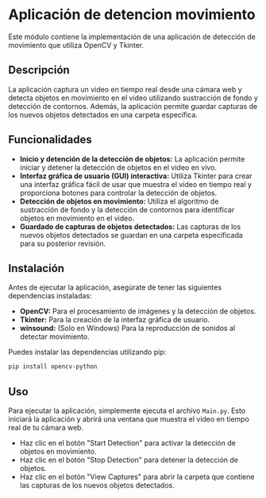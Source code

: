 # Aplicación de detencion movimiento

Este módulo contiene la implementación de una aplicación de detección de movimiento que utiliza OpenCV y Tkinter.

## Descripción

La aplicación captura un video en tiempo real desde una cámara web y detecta objetos en movimiento en el video utilizando sustracción de fondo y detección de contornos. Además, la aplicación permite guardar capturas de los nuevos objetos detectados en una carpeta específica.

## Funcionalidades

- **Inicio y detención de la detección de objetos:** La aplicación permite iniciar y detener la detección de objetos en el video en vivo.
- **Interfaz gráfica de usuario (GUI) interactiva:** Utiliza Tkinter para crear una interfaz gráfica fácil de usar que muestra el video en tiempo real y proporciona botones para controlar la detección de objetos.
- **Detección de objetos en movimiento:** Utiliza el algoritmo de sustracción de fondo y la detección de contornos para identificar objetos en movimiento en el video.
- **Guardado de capturas de objetos detectados:** Las capturas de los nuevos objetos detectados se guardan en una carpeta especificada para su posterior revisión.

## Instalación

Antes de ejecutar la aplicación, asegúrate de tener las siguientes dependencias instaladas:

- **OpenCV:** Para el procesamiento de imágenes y la detección de objetos.
- **Tkinter:** Para la creación de la interfaz gráfica de usuario.
- **winsound:** (Solo en Windows) Para la reproducción de sonidos al detectar movimiento.

Puedes instalar las dependencias utilizando pip:

```bash
pip install opencv-python
```

## Uso

Para ejecutar la aplicación, simplemente ejecuta el archivo `Main.py`. Esto iniciará la aplicación y abrirá una ventana que muestra el video en tiempo real de tu cámara web.

- Haz clic en el botón "Start Detection" para activar la detección de objetos en movimiento.
- Haz clic en el botón "Stop Detection" para detener la detección de objetos.
- Haz clic en el botón "View Captures" para abrir la carpeta que contiene las capturas de los nuevos objetos detectados.
